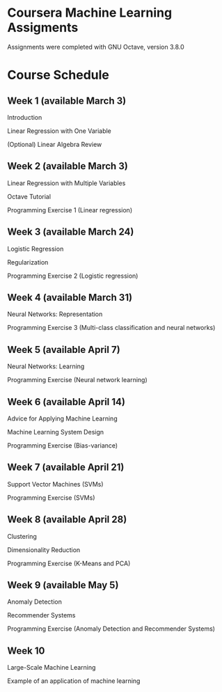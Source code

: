 # Coursera Machine Learning Assigments

Assignments were completed with GNU Octave, version 3.8.0

# Course Schedule

## Week 1 (available March 3)
Introduction

Linear Regression with One Variable

(Optional) Linear Algebra Review

## Week 2 (available March 3)
Linear Regression with Multiple Variables

Octave Tutorial

Programming Exercise 1 (Linear regression)

## Week 3 (available March 24)
Logistic Regression

Regularization

Programming Exercise 2 (Logistic regression)

## Week 4 (available March 31)
Neural Networks: Representation

Programming Exercise 3 (Multi-class classification and neural networks)

## Week 5 (available April 7)
Neural Networks: Learning

Programming Exercise (Neural network learning)

## Week 6 (available April 14)
Advice for Applying Machine Learning

Machine Learning System Design

Programming Exercise (Bias-variance)

## Week 7 (available April 21)
Support Vector Machines (SVMs)

Programming Exercise (SVMs)

## Week 8 (available April 28)
Clustering

Dimensionality Reduction

Programming Exercise (K-Means and PCA)

## Week 9 (available May 5)
Anomaly Detection

Recommender Systems

Programming Exercise (Anomaly Detection and Recommender Systems)

## Week 10
Large-Scale Machine Learning

Example of an application of machine learning
